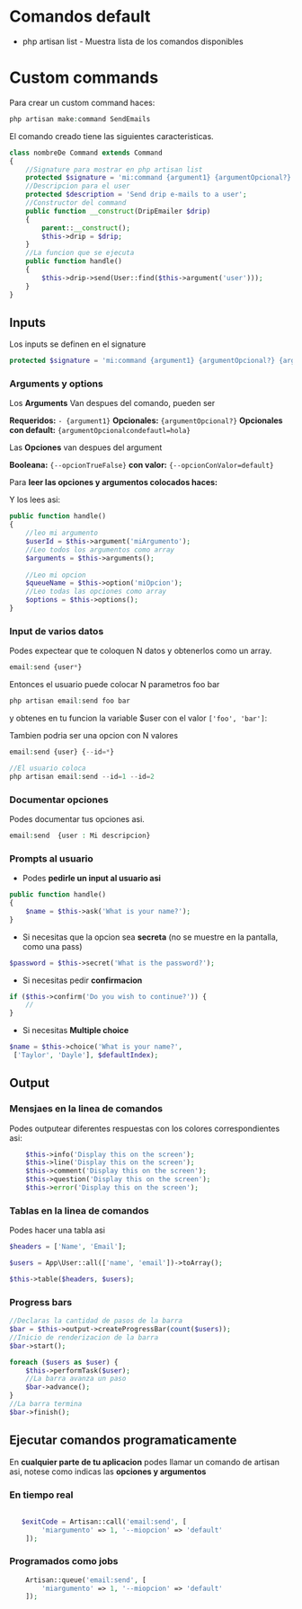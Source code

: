 

# Comandos default

* php artisan list - Muestra lista de los comandos disponibles


# Custom commands

Para crear un custom command haces:

```php
php artisan make:command SendEmails
```

El comando creado tiene las siguientes caracteristicas.
```php
class nombreDe Command extends Command
{
	//Signature para mostrar en php artisan list
    protected $signature = 'mi:command {argument1} {argumentOpcional?} {argumentOpcionalcondefautl=hola} {--opcionTrueFalse} {--opcionConValor=default}' ;
	//Descripcion para el user
    protected $description = 'Send drip e-mails to a user';
    //Constructor del command
    public function __construct(DripEmailer $drip)
    {
        parent::__construct();
        $this->drip = $drip;
    }
    //La funcion que se ejecuta 
    public function handle()
    {
        $this->drip->send(User::find($this->argument('user')));
    }
}
```


## Inputs

Los inputs se definen en el signature

```php
protected $signature = 'mi:command {argument1} {argumentOpcional?} {argumentOpcionalcondefautl=hola} {--opcionTrueFalse} {--opcionConValor=default}' ;
```


### Arguments y options

Los **Arguments** Van despues del comando, pueden ser

**Requeridos:** `- {argument1}`
**Opcionales:** `{argumentOpcional?}` 
**Opcionales con default:** `{argumentOpcionalcondefautl=hola}`

Las **Opciones** van despues del argument

**Booleana:** `{--opcionTrueFalse}`
**con valor:** `{--opcionConValor=default}` 


Para **leer las opciones y argumentos colocados haces:**


Y los lees asi:

```php
public function handle()
{
	//leo mi argumento
    $userId = $this->argument('miArgumento');
    //Leo todos los argumentos como array
	$arguments = $this->arguments();
	
    //Leo mi opcion
	$queueName = $this->option('miOpcion');
	//Leo todas las opciones como array
	$options = $this->options();
}
```
### Input de varios datos

Podes expectear que te coloquen N datos y obtenerlos como un array.

```php
email:send {user*}
```

Entonces el usuario puede colocar N parametros foo bar
```php
php artisan email:send foo bar
```
y obtenes en tu funcion la variable $user con el valor
`['foo', 'bar']`:

Tambien podria ser una opcion con N valores
```php
email:send {user} {--id=*}

//El usuario coloca
php artisan email:send --id=1 --id=2
```

### Documentar opciones

Podes documentar tus opciones asi.
```php
email:send  {user : Mi descripcion}
```

### Prompts al usuario

* Podes **pedirle un input al usuario asi**
```php
public function handle()
{
    $name = $this->ask('What is your name?');
}
```
* Si necesitas que la opcion sea **secreta** (no se muestre en la pantalla, como una pass)

```php
$password = $this->secret('What is the password?');
```


* Si necesitas pedir **confirmacion**

```php
if ($this->confirm('Do you wish to continue?')) {
    //
}
```

* Si necesitas **Multiple choice**
```php
$name = $this->choice('What is your name?',
 ['Taylor', 'Dayle'], $defaultIndex);
```

## Output

### Mensjaes en la linea de comandos
Podes outputear diferentes respuestas con los colores correspondientes asi:

```php
    $this->info('Display this on the screen');
    $this->line('Display this on the screen');
    $this->comment('Display this on the screen');
    $this->question('Display this on the screen');
    $this->error('Display this on the screen');
```

### Tablas en la linea de comandos

Podes hacer una tabla asi 

```php
$headers = ['Name', 'Email'];

$users = App\User::all(['name', 'email'])->toArray();

$this->table($headers, $users);
```

### Progress bars

```php
//Declaras la cantidad de pasos de la barra
$bar = $this->output->createProgressBar(count($users));
//Inicio de renderizacion de la barra
$bar->start();

foreach ($users as $user) {
    $this->performTask($user);
	//La barra avanza un paso
    $bar->advance();
}
//La barra termina
$bar->finish();
```

## Ejecutar comandos programaticamente


En **cualquier parte de tu aplicacion** podes llamar un comando de artisan  asi, notese como indicas las **opciones y argumentos**

### En tiempo real

```php
   
   $exitCode = Artisan::call('email:send', [
        'miargumento' => 1, '--miopcion' => 'default'
    ]);
```

### Programados como jobs
```php
    Artisan::queue('email:send', [
        'miargumento' => 1, '--miopcion' => 'default'
    ]);
```
<!--stackedit_data:
eyJoaXN0b3J5IjpbLTEwNTg3MzIwOTIsMTExOTU3NjA0OSwtMT
I2OTQ2MDM2NSwxMjc3ODE2MjE1LC0yMTg5NDYwNDcsLTEwMTA0
Mjc1MiwtNjQ3NTQ3NDA1LDk2NTM0MDcxMCwxOTg3OTU5NjIwLD
czMDk5ODExNl19
-->